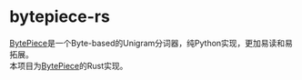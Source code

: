 # bytepiece-rs

[BytePiece]是一个Byte-based的Unigram分词器，纯Python实现，更加易读和易拓展。  
本项目为[BytePiece]的Rust实现。


[BytePiece]: https://github.com/bojone/bytepiece
